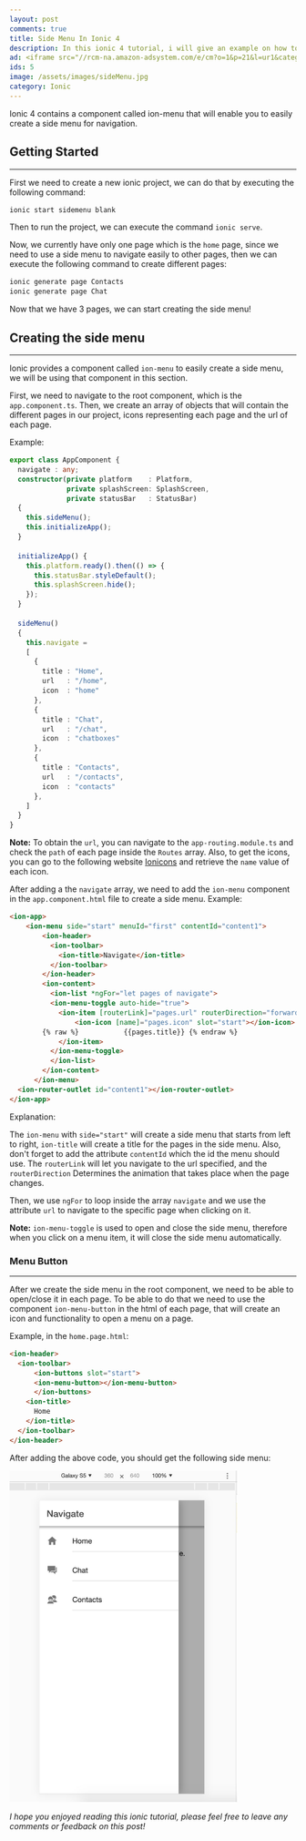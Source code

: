 ```yaml
---
layout: post
comments: true
title: Side Menu In Ionic 4
description: In this ionic 4 tutorial, i will give an example on how to create a side menu.
ad: <iframe src="//rcm-na.amazon-adsystem.com/e/cm?o=1&p=21&l=ur1&category=software&banner=040CAFM9HWSCJ6A03YR2&f=ifr&linkID=a82670a1ca42d744e42ff45f303343e3&t=petercoding20-20&tracking_id=petercoding20-20" width="125" height="125" scrolling="no" border="0" marginwidth="0" style="border:none;" frameborder="0"></iframe>
ids: 5
image: /assets/images/sideMenu.jpg
category: Ionic
---
```


<p class="message"> 
Ionic 4 contains a component called ion-menu that will enable you to easily create a side menu for navigation.
</p>


## Getting Started
---

First we need to create a new ionic project, we can do that by executing the following command:

```bash
ionic start sidemenu blank
```

Then to run the project, we can execute the command `ionic serve`.

Now, we currently have only one page which is the `home` page, since we need to use a side menu to navigate easily to other pages, then we can execute the following command to create different pages:

```bash
ionic generate page Contacts
ionic generate page Chat
```

Now that we have 3 pages, we can start creating the side menu!
<script async src="https://pagead2.googlesyndication.com/pagead/js/adsbygoogle.js"></script>
<!-- inside posts -->
<ins class="adsbygoogle"
     style="display:block"
     data-ad-client="ca-pub-8689548599050263"
     data-ad-slot="2590272657"
     data-ad-format="auto"
     data-full-width-responsive="true"></ins>
<script>
     (adsbygoogle = window.adsbygoogle || []).push({});
</script>

## Creating the side menu
---

Ionic provides a component called `ion-menu` to easily create a side menu, we will be using that component in this section.

First, we need to navigate to the root component, which is the `app.component.ts`. Then, we create an array of objects that will contain the different pages in our project, icons representing each page and the url of each page.

Example:

```typescript
export class AppComponent {
  navigate : any;
  constructor(private platform    : Platform,
              private splashScreen: SplashScreen,
              private statusBar   : StatusBar) 
  {
    this.sideMenu();
    this.initializeApp();
  }

  initializeApp() {
    this.platform.ready().then(() => {
      this.statusBar.styleDefault();
      this.splashScreen.hide();
    });
  }

  sideMenu()
  {
    this.navigate =
    [
      {
        title : "Home",
        url   : "/home",
        icon  : "home"
      },
      {
        title : "Chat",
        url   : "/chat",
        icon  : "chatboxes"
      },
      {
        title : "Contacts",
        url   : "/contacts",
        icon  : "contacts"
      },
    ]
  }
}
```

**Note:** To obtain the `url`, you can navigate to the `app-routing.module.ts` and check the `path` of each page inside the `Routes` array. Also, to get the icons, you can go to the following website [Ionicons](https://ionicons.com/) and retrieve the `name` value of each icon.

After adding a the `navigate` array, we need to add the `ion-menu` component in the `app.component.html` file to create a side menu.
Example:

```html
<ion-app>
    <ion-menu side="start" menuId="first" contentId="content1">
        <ion-header>
          <ion-toolbar>
            <ion-title>Navigate</ion-title>
          </ion-toolbar>
        </ion-header>
        <ion-content>
          <ion-list *ngFor="let pages of navigate">
          <ion-menu-toggle auto-hide="true">
            <ion-item [routerLink]="pages.url" routerDirection="forward">
                <ion-icon [name]="pages.icon" slot="start"></ion-icon>
        {% raw %}           {{pages.title}} {% endraw %}
            </ion-item>
          </ion-menu-toggle>
          </ion-list>
        </ion-content>
      </ion-menu>
  <ion-router-outlet id="content1"></ion-router-outlet>
</ion-app>
```

Explanation:

The `ion-menu` with `side="start"` will create a side menu that starts from left to right, `ion-title` will create a title for the pages in the side menu. Also, don't forget to add the attribute `contentId` which the id the menu should use. The `routerLink` will let you navigate to the url specified, and the `routerDirection` Determines the animation that takes place when the page changes. 


Then, we use `ngFor` to loop inside the array `navigate` and we use the attribute `url` to navigate to the specific page when clicking on it.

**Note:** `ion-menu-toggle` is used to open and close the side menu, therefore when you click on a menu item, it will close the side menu automatically.

### Menu Button
---

After we create the side menu in the root component, we need to be able to open/close it in each page. To be able to do that we need to use the component `ion-menu-button` in the html of each page, that  will create an icon and functionality to open a menu on a page.

Example, in the `home.page.html`:

```html
<ion-header>
  <ion-toolbar>
      <ion-buttons slot="start">
      <ion-menu-button></ion-menu-button>
      </ion-buttons>
    <ion-title>
      Home
    </ion-title>
  </ion-toolbar>
</ion-header>
```
After adding the above code, you should get the following side menu:

<img class="lazy-loading" data-sizes="auto" src="/assets/images/sideMenu.jpg" alt="sideMenu" width="400" data-src="/assets/images/sideMenu.jpg" alt="reorder list" data-srcset="/assets/images/sideMenu.jpg 300w,
    /assets/images/sideMenu.jpg 600w,
    /assets/images/sideMenu.jpg 900w">

*I hope you enjoyed reading this ionic tutorial, please feel free to leave any comments or feedback on this post!*